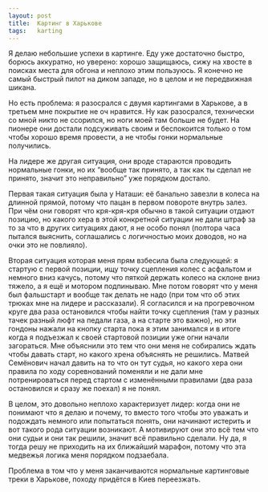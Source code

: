 ```yaml
---
layout: post
title:  Картинг в Харькове
tags:   karting
---
```


Я делаю небольшие успехи в картинге. Еду уже достаточно быстро, борюсь аккуратно, но уверено: хорошо защищаюсь, сижу на хвосте в поисках места для обгона и неплохо этим пользуюсь. Я конечно не самый быстрый пилот на диком западе, но в целом и не передвижная шикана.

Но есть проблема: я разосрался с двумя картингами в Харькове, а в третьем мне покрытие не оч нравится. Ну как разосрался, технически со мной никто не ссорился, но ноги моей там больше не будет. На пионере они достали подсуживать своим и беспокоится только о том чтобы хорошо время провести, а не чтобы гонки нормальные получились.

На лидере же другая ситуация, они вроде стараются проводить нормальные гонки, но их “вообще так принято, а так как ты сделал не принято, значит это неправильно” уже порядком достало. 

Первая такая ситуация была у Наташи: её банально завезли в колеса на длинной прямой, потому что пацан в первом повороте внутрь залез. При чём они говорят что кря-кря-кря обычно в такой ситуации отдают позицию, но какого хера в этой конкретной ситуации не дали штраф за то за что в других ситуациях дают, я не особо понял (полтора часа пытался выяснить, соглашались с логичностью моих доводов, но на очки это не повлияло).

Вторая ситуация которая меня прям взбесила была следующей: я стартую с первой позиции, ищу точку сцепления колес с асфальтом и немного вниз качусь, потому что пяткой держать колесо на склоне вниз тяжело, а я ещё и мотором подпинываю. Мне потом говорят что у меня был фальшстарт и вообще так делать не надо (при том что об этих трюках мне на лидере и рассказали). Я согласился и на прогревочном круге два раза остановился чтобы найти точку сцепления (там у разных тачек разный люфт на педали газа, а на старте это важно), но эти гондоны нажали на кнопку старта пока я этим занимался и в итоге когда я подъезжал к своей стартовой позиции уже огни начали загораться. Мне объяснили это тем что они меня не собирались ждать чтобы давать старт, но какого хрена объяснять не решились. Матвей Семёнович начал давить на то что он тут судья, но какого хера они правила по ходу соревнований поменяли и не дали мне потренироваться перед стартом с изменёнными правилами (два раза остановился и сразу же поехал) я не понял.

В целом, это довольно неплохо характеризует лидер: когда они не понимают что я делаю и почему, то вместо того чтобы это уважать и подождать немного или попытаться понять, они начинают истерить и вот такого рода ситуации возникают. А мотивируют они это всё тем что они судьи и они так решили, значит всё правильно сделали. Ну да, я тогда решу не приходить на их ближайший марафон, потому что эта медвежья логика меня порядком подзаебала.

Проблема в том что у меня заканчиваются нормальные картинговые треки в Харькове, походу придётся в Киев переезжать.